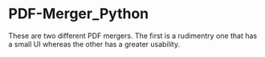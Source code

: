# PDF-Merger_Python
These are two different PDF mergers. The first is a rudimentry one that has a small UI whereas the other has a greater usability.
